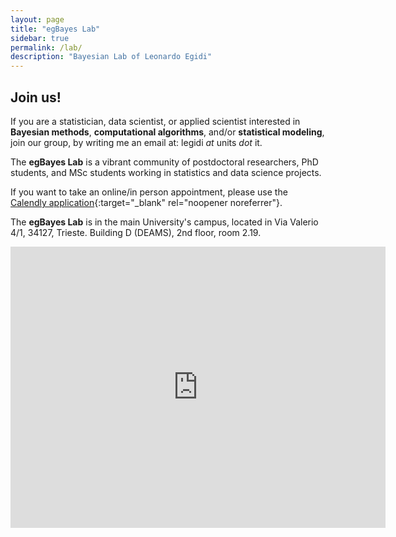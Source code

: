 ```yaml
---
layout: page
title: "egBayes Lab"
sidebar: true
permalink: /lab/
description: "Bayesian Lab of Leonardo Egidi"
---
```


## Join us!

If you are a statistician, data scientist, or applied scientist interested in **Bayesian methods**,
 **computational algorithms**, and/or **statistical modeling**, join our group, by writing me an email at: legidi *at* units *dot* it.

The **egBayes Lab** is a vibrant community of postdoctoral researchers, PhD students, and MSc students working in statistics and data science projects.

If you want to take an online/in person appointment, please use the [Calendly application](https://calendly.com/leonegidi){:target="_blank" rel="noopener noreferrer"}.

The **egBayes Lab** is in the main University's campus, located in Via Valerio 4/1, 34127, Trieste. Building D (DEAMS), 2nd floor, room 2.19.

<iframe src="https://www.google.com/maps/embed?pb=!1m18!1m12!1m3!1d2788.573618482325!2d13.791335076498134!3d45.6593837203943!2m3!1f0!2f0!3f0!3m2!1i1024!2i768!4f13.1!3m3!1m2!1s0x477b6b3d55a56c43%3A0x3a3fd398bbffe06!2sEdificio%20D%2C%20Via%20Alfonso%20Valerio%2C%204%2F1%2C%2034127%20Trieste%20TS!5e0!3m2!1sit!2sit!4v1729680305904!5m2!1sit!2sit" width="600" height="450" style="border:0;" allowfullscreen="" loading="lazy" referrerpolicy="no-referrer-when-downgrade"></iframe>